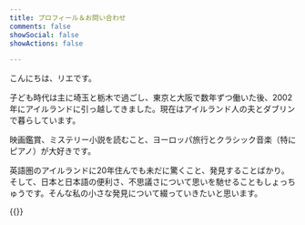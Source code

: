 ```yaml
---
title: プロフィール＆お問い合わせ
comments: false
showSocial: false
showActions: false

---
```

こんにちは、リエです。

子ども時代は主に埼玉と栃木で過ごし、東京と大阪で数年ずつ働いた後、2002年にアイルランドに引っ越してきました。現在はアイルランド人の夫とダブリンで暮らしています。

映画鑑賞、ミステリー小説を読むこと、ヨーロッパ旅行とクラシック音楽（特にピアノ）が大好きです。

英語圏のアイルランドに20年住んでも未だに驚くこと、発見することばかり。そして、日本と日本語の便利さ、不思議さについて思いを馳せることもしょっちゅうです。そんな私の小さな発見について綴っていきたいと思います。

{{<contactform>}}